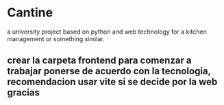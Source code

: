 # Cantine
a university project based on python and web technology for a kitchen management or something similar.

## crear la carpeta frontend para comenzar a trabajar ponerse de acuerdo con la tecnologia, recomendacion usar vite si se decide por la web gracias
